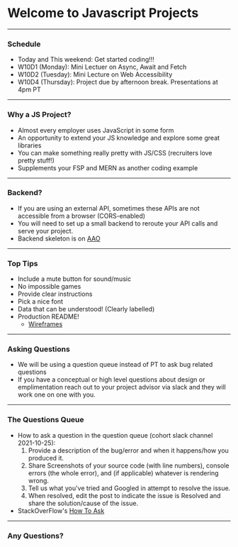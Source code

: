
# Welcome to Javascript Projects

---

### Schedule

- Today and This weekend: Get started coding!!!
- W10D1 (Monday): Mini Lectuer on Async, Await and Fetch
- W10D2 (Tuesday): Mini Lecture on Web Accessibility
- W10D4 (Thursday): Project due by afternoon break. Presentations at 4pm PT

---

### Why a JS Project?

- Almost every employer uses JavaScript in some form
- An opportunity to extend your JS knowledge and explore some    great libraries
- You can make something really pretty with JS/CSS (recruiters love pretty stuff!)
- Supplements your FSP and MERN as another coding example

---

### Backend?

- If you are using an external API, sometimes these APIs are not accessible from a browser (CORS-enabled)
- You will need to set up a small backend to reroute your API calls and serve your project. 
- Backend skeleton is on [AAO](https://open.appacademy.io/learn/swe-campus-hybrid/javascript-project/server-setup)

---

### Top Tips

- Include a mute button for sound/music
- No impossible games
- Provide clear instructions
- Pick a nice font
- Data that can be understood! (Clearly labelled)
- Production README!
  - [Wireframes](https://wireframe.cc/)


---

### Asking Questions 

- We will be using a question queue instead of PT to ask bug related questions
- If you have a conceptual or high level questions about design or emplimentation reach out to your project advisor via slack and they will work one on one with you.

---

### The Questions Queue
- How to ask a question in the question queue (cohort slack channel 2021-10-25):
  1. Provide a description of the bug/error and when it happens/how you produced it.
  2. Share Screenshots of your source code (with line numbers), console errors (the whole error), and (if applicable) whatever is rendering wrong.
  3. Tell us what you've tried and Googled in attempt to resolve the issue.
  4. When resolved, edit the post to indicate the issue is Resolved and share the solution/cause of the issue.
- StackOverFlow's [How To Ask](https://stackoverflow.com/help/how-to-)

---

### Any Questions?
